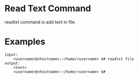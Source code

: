 # Read Text Command

readtxt command is add text in file.

# Examples 

```
input:
    <username>@<hostname>:~/home/<username> $# readtxt file
output:
    <text>
    <username>@<hostname>:~/home/<username> $#
```
